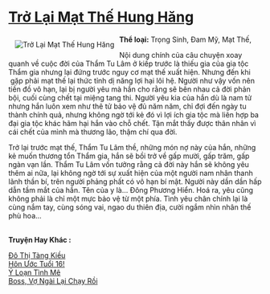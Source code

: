<a href="https://utruyen.com/truyen/tro-lai-mat-the-hung-hang/18793/" title="Trở Lại Mạt Thế Hung Hăng"><h1>Trở Lại Mạt Thế Hung Hăng</h1></a><div style="display:table"><img align="right" style="float: left; padding: 10px;" src="https://utruyen.com/images/story/200x260/tro-lai-mat-the-hung-hang.jpg" alt="Trở Lại Mạt Thế Hung Hăng"><b>Thể loại:</b> Trọng Sinh, Đam Mỹ, Mạt Thế,<p></p>Nội dung chính của câu chuyện xoay quanh về cuộc đời của Thẩm Tu Lâm ở kiếp trước là thiếu gia của gia tộc Thẩm gia nhưng lại đứng trước nguy cơ mạt thế xuất hiện. Nhưng đến khi  gặp phải mạt thế lại thức tỉnh dị năng lợi hại lôi hệ. Người như vậy vốn nên tiền đồ vô hạn, lại bị người yêu mà hắn cho rằng sẽ bên nhau cả đời phản bội, cuối cùng chết tại miệng tang thi. Người yêu kia của hắn dù là nam tử nhưng hắn luôn xem như thê tử bảo vệ đủ năm năm, chỉ đợi đến ngày tu thành chính quả, nhưng không ngờ tới kẻ đó vì lợi ích gia tộc mà liên hợp ba đại gia tộc khác hãm hại hắn vào chỗ chết. Tận mắt thấy được thân nhân vì cái chết của mình mà thương lão, thậm chí qua đời. <p></p>Trở lại trước mạt thế, Thẩm Tu Lâm thề, những món nợ này của hắn, những kẻ muốn thương tổn Thẩm gia, hắn sẽ bồi trở về gấp mười, gấp trăm, gấp ngàn vạn lần. Thẩm Tu Lâm vốn tưởng rằng cả đời này hắn sẽ không yêu thêm ai nữa, lại không ngờ tới sự xuất hiện của một người nam nhân thanh lãnh thần bí, trên người phảng phất có vô hạn bí mật. Người này dần dần hấp dẫn tầm mắt của hắn. Tên của y là… Đông Phương Hiển. Hoá ra, yêu cũng không phải là chỉ một mực bảo vệ từ một phía. Tình yêu chân chính lại là cùng nắm tay, cùng sóng vai, ngao du thiên địa, cười ngắm nhìn nhân thế phù hoa...</div><p><br><b>Truyện Hay Khác :</b></p><a href="https://utruyen.com/truyen/do-thi-tang-kieu/15136/" alt="Đô Thị Tàng Kiều">Đô Thị Tàng Kiều</a><br/><a href="https://github.com/quanluxury/ngontinhhot/tree/master/truyenhay/17483/" alt="Hôn Ước Tuổi 16!">Hôn Ước Tuổi 16!</a><br/><a href="https://github.com/quanluxury/ngontinhhot/tree/master/truyenhay/9652/" alt="Ý Loạn Tình Mê">Ý Loạn Tình Mê</a><br/><a href="https://github.com/quanluxury/ngontinhhot/tree/master/truyenhay/19029/" alt="Boss, Vợ Ngài Lại Chạy Rồi">Boss, Vợ Ngài Lại Chạy Rồi</a><br/>